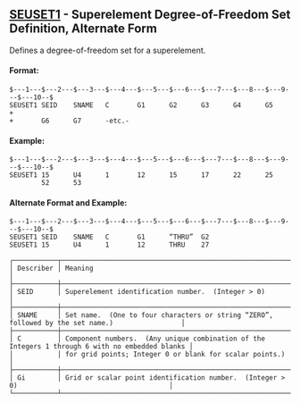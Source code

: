 ## [SEUSET1](https://help.hexagonmi.com/bundle/MSC_Nastran_2022.4/page/Nastran_Combined_Book/qrg/bulkqrs/TOC.SEUSET1.xhtml) - Superelement Degree-of-Freedom Set Definition, Alternate Form

Defines a degree-of-freedom set for a superelement.

#### Format:

```nastran
$---1---$---2---$---3---$---4---$---5---$---6---$---7---$---8---$---9---$---10--$
SEUSET1 SEID    SNAME   C       G1      G2      G3      G4      G5      +       
+       G6      G7      -etc.-                                                  
```

#### Example:

```nastran
$---1---$---2---$---3---$---4---$---5---$---6---$---7---$---8---$---9---$---10--$
SEUSET1 15      U4      1       12      15      17      22      25              
        52      53                                                              
```

#### Alternate Format and Example:

```nastran
$---1---$---2---$---3---$---4---$---5---$---6---$---7---$---8---$---9---$---10--$
SEUSET1 SEID    SNAME   C       G1      “THRU”  G2                              
SEUSET1 15      U4      1       12      THRU    27                              
```

```text
┌───────────┬─────────────────────────────────────────────────────────────────────────────────────────────────┐
│ Describer │ Meaning                                                                                         │
├───────────┼─────────────────────────────────────────────────────────────────────────────────────────────────┤
│ SEID      │ Superelement identification number.  (Integer > 0)                                              │
├───────────┼─────────────────────────────────────────────────────────────────────────────────────────────────┤
│ SNAME     │ Set name.  (One to four characters or string “ZERO”, followed by the set name.)                 │
├───────────┼─────────────────────────────────────────────────────────────────────────────────────────────────┤
│ C         │ Component numbers.  (Any unique combination of the Integers 1 through 6 with no embedded blanks │
│           │ for grid points; Integer 0 or blank for scalar points.)                                         │
├───────────┼─────────────────────────────────────────────────────────────────────────────────────────────────┤
│ Gi        │ Grid or scalar point identification number.  (Integer > 0)                                      │
└───────────┴─────────────────────────────────────────────────────────────────────────────────────────────────┘
```
